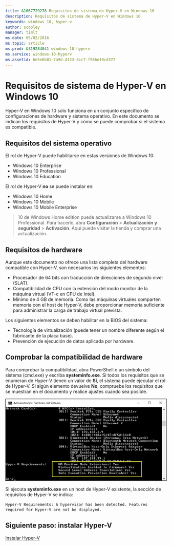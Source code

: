 ```yaml
---
title: &1067729278 Requisitos de sistema de Hyper-V en Windows 10
description: Requisitos de sistema de Hyper-V en Windows 10
keywords: windows 10, hyper-v
author: scooley
manager: timlt
ms.date: 05/02/2016
ms.topic: article
ms.prod: &319284841 windows-10-hyperv
ms.service: windows-10-hyperv
ms.assetid: 6e5e6b01-7a9d-4123-8cc7-f986e10cd372
---
```


# Requisitos de sistema de Hyper-V en Windows 10

Hyper-V en Windows 10 solo funciona en un conjunto específico de configuraciones de hardware y sistema operativo. En este documento se indican los requisitos de Hyper-V y cómo se puede comprobar si el sistema es compatible.

## Requisitos del sistema operativo

El rol de Hyper-V puede habilitarse en estas versiones de Windows 10:

- Windows 10 Enterprise
- Windows 10 Professional
- Windows 10 Education

El rol de Hyper-V **no** se puede instalar en:

- Windows 10 Home
- Windows 10 Mobile
- Windows 10 Mobile Enterprise

>10 de Windows Home edition puede actualizarse a Windows 10 Professional. Para hacerlo, abra **Configuración** > **Actualización y seguridad** > **Activación**. Aquí puede visitar la tienda y comprar una actualización.

## Requisitos de hardware

Aunque este documento no ofrece una lista completa del hardware compatible con Hyper-V, son necesarios los siguientes elementos:

- Procesador de 64 bits con traducción de direcciones de segundo nivel (SLAT).
- Compatibilidad de CPU con la extensión del modo monitor de la máquina virtual (VT-c en CPU de Intel).
- Mínimo de 4 GB de memoria. Como las máquinas virtuales comparten memoria con el host de Hyper-V, debe proporcionar memoria suficiente para administrar la carga de trabajo virtual prevista.

Los siguientes elementos se deben habilitar en la BIOS del sistema:
- Tecnología de virtualización (puede tener un nombre diferente según el fabricante de la placa base).
- Prevención de ejecución de datos aplicada por hardware.

## Comprobar la compatibilidad de hardware

Para comprobar la compatibilidad, abra PowerShell o un símbolo del sistema (cmd.exe) y escriba **systeminfo.exe**. Si todos los requisitos que se enumeran de Hyper-V tienen un valor de **Sí**, el sistema puede ejecutar el rol de Hyper-V. Si algún elemento devuelve **No**, compruebe los requisitos que se muestran en el documento y realice ajustes cuando sea posible.

![](media/SystemInfo_upd.png)

Si ejecuta **systeminfo.exe** en un host de Hyper-V existente, la sección de requisitos de Hyper-V se indica:

```
Hyper-V Requirements: A hypervisor has been detected. Features required for Hyper-V are not be displayed.
```

## Siguiente paso: instalar Hyper-V

[Instalar Hyper-V](walkthrough_install.md)






<!--HONumber=May16_HO1-->



